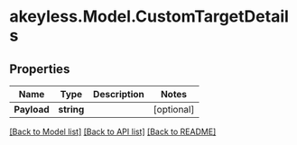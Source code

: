 # akeyless.Model.CustomTargetDetails

## Properties

Name | Type | Description | Notes
------------ | ------------- | ------------- | -------------
**Payload** | **string** |  | [optional] 

[[Back to Model list]](../README.md#documentation-for-models) [[Back to API list]](../README.md#documentation-for-api-endpoints) [[Back to README]](../README.md)

